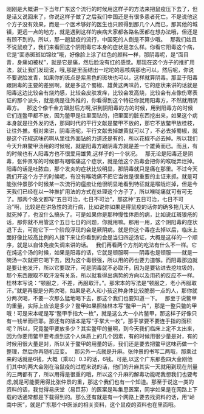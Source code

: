 刚刚是大概讲一下当年广东这个流行的时候用这样子的方法来把鼠疫压下去了，但是话又说回来了，你说这样子做了之后我们中国还是有很多患者死亡。不是说他这个方子没有效果，而是一个医术够好的医生也只顾得到那几个人而已，那其他的城镇，更远一点的地方，就是遇到这样的疾病大家都各路名医都在想办法哦，但还是有顾不到的。所以，那一趟鼠疫的流行，中国死的人倒是不算少哦。
 
那我们姑且不说鼠疫了，我们来看回这个阴阳毒它本身的症状是怎么样。你看它阳毒这个病，它是“面赤斑斑如锦纹”哦，好像脸上涂了红色的颜料一样，那阴毒呢，是“面目青，身痛如被杖”，就是它是痛，然后脸没有红的感觉。那现在这个方子的推扩用法，就让我们发现说，哦,那是里面结出一坨坨的恶核病那也可以，然后呢，你说不要说脸发青，如果你的斑点是紫黑色的斑块也可以，这样就算阴毒。那至于阳毒跟阴毒的主要的差别啊，就是多这个蜀椒、雄黄这两味药，它的症状来讲的话就是阳毒这边比较会有烧灼感，比较会皮肤发痒，比较会发高烧，比较会有点像伤寒表证的那个派头，就是病是往外推的，你看得到这个特征你就用阳毒方，不然就用阴毒方。
 
那这个像千金方跟肘后方啊,讲到阴阳毒的方的时候，用到阳毒方的时候它们连鳖甲都不放，因为鳖甲是往里面钻的，把里面的脏东西挖出来，如果这个病本身就是往外发的话，那同时代的平行文献是鳖甲不放的，那它不放鳖甲放桂枝，让往外推。相对来讲，阴毒汤呢，平行文献去掉雄黄就可以了，不必去掉蜀椒，就是这个花椒这味药啊从里往外面钻的力道还是有的，所以花椒不必去掉。所以我们今天升麻鳖甲汤用的时候呢，就是阳毒方跟阴毒方就是差一个雄黄而已。而且，有的时候也有人阳毒方也不很爱用雄黄,这样子的一个状况。
 
那无论是阳毒还是阴毒，张仲景写的时候都有咽喉痛这个症状，就是他这个热毒会把你的喉咙弄烂掉。阳毒的话是吐脓血，那个发炎的症状比较明显，那阴毒就只是痛在那里。不过今天我们开这个方子的时候呢，有没有喉咙痛不把它当做是很重要的主证来抓。就是可能张仲景那个时候某一次流行的瘟疫让他很明显地看到特征就是喉咙烂掉，但是今天我们已经在以一种推扩用法的方式在处理这个方子了，所以喉咙痛就可有可无了。那两个条文都写“五日可治，七日不可治”，那这种“五日可治，七日不可治”啊，比较是在讲急性的流行病，比如说你如果是得鼠疫的话你的确多拖几天人就死掉了，也没什么搞头了。可是如果你是那种慢性体质的病，比如说红斑狼疮的话，那你就不用管这个五日七日的问题，你就用嘛。那用一用，这个阴阳毒的症状退下去，可能它下一个阶段浮现的会是厥阴病。就是你这个毒症去掉以后，临床上面好像比较高比例的人接下来让你看到的会是当归四逆汤证，大概是这样的一个顺序，就是以自体免疫失调来讲的话。
 
我们再看两个方剂的吃法有什么不一样。它在炖这个汤的时候，如果是阳毒的话，它就是顿服啊——阴毒也是顿服——就是一碗汤一次就把它喝下去，因为这个毒很强，所以用的药也要力道够。而阳毒那边就是要让他发汗，所以它要取汗，可是阴毒就不必取汗，因为是要钻进去挖垃圾的，那个东西跟取不取汗没有关系，所以就看得出病势的方向以及用药的反应不一样。桂林本写说：“顿服之，不差，再服取汗。”。那宋本的写法是“顿服之，老小再服取汗。”就是再服是分两次喝，如果是老人和小孩这种身体比较脆弱一点的人，那你就分两次喝，不要一次那么猛地喝下去，那这个我们也要知道一下。
 
那至于说鳖甲的重量，实际上应该是多少？鳖甲如果照桂林本写“鳖甲一片”，那是一整只鳖的甲哦！可是宋本呢是写“鳖甲手指大一枚”，就是这么大一小片鳖甲，那这样子好像只有一钱半而已耶。那还有的版本是写“手掌大一枚”，那手掌要不要连手指的面积呢？所以，究竟鳖甲要放多少？其实鳖甲的量啊，到今天我们临床上定不太出来，因为你要用鳖甲要考虑到这个人体质上的几个因素，有的时候用很少量是对，有的时候用很大量是对，所以关于鳖甲的用量的话，我们还是要去把鳖甲这味药做一个整理，然后你再随机应变。
 
那另外一点就是升麻。张仲景的书写二两哦，那乘过来的话就是6钱，大概（乘以）0.3的话，6钱。可是,以这个广东那些四大金刚他们其中的两大金刚在治鼠疫的过程来说的话，他们的升麻其实一天就用到现在剂量的三两都有了，所以用得是很重的哦，所以这个升麻的解毒功能呢我想我们也要考虑,就是可能要用得比张仲景的重，那这个我们也有一个知道。那至于说这一类的资料的话，我觉得易庆堂（易巨荪）的医案是叫集思医案，同学如果是在网路上下载的话通常都是下载得到的。那么还有就是有一个网路上要去找资料的话，用“岭南中医”，就是广东那个中医派的相关资料，这个鼠疫的资料也在里面哦。
